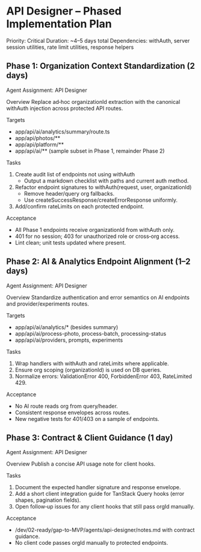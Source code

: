 # API Designer – Phased Implementation Plan

Priority: Critical
Duration: ~4–5 days total
Dependencies: withAuth, server session utilities, rate limit utilities, response helpers

## Phase 1: Organization Context Standardization (2 days)
Agent Assignment: API Designer

Overview
Replace ad‑hoc organizationId extraction with the canonical withAuth injection across protected API routes.

Targets
- app/api/ai/analytics/summary/route.ts
- app/api/photos/**
- app/api/platform/**
- app/api/ai/** (sample subset in Phase 1, remainder Phase 2)

Tasks
1) Create audit list of endpoints not using withAuth
   - Output a markdown checklist with paths and current auth method.
2) Refactor endpoint signatures to withAuth(request, user, organizationId)
   - Remove header/query org fallbacks.
   - Use createSuccessResponse/createErrorResponse uniformly.
3) Add/confirm rateLimits on each protected endpoint.

Acceptance
- All Phase 1 endpoints receive organizationId from withAuth only.
- 401 for no session; 403 for unauthorized role or cross‑org access.
- Lint clean; unit tests updated where present.

## Phase 2: AI & Analytics Endpoint Alignment (1–2 days)
Agent Assignment: API Designer

Overview
Standardize authentication and error semantics on AI endpoints and provider/experiments routes.

Targets
- app/api/ai/analytics/* (besides summary)
- app/api/ai/process-photo, process-batch, processing-status
- app/api/ai/providers, prompts, experiments

Tasks
1) Wrap handlers with withAuth and rateLimits where applicable.
2) Ensure org scoping (organizationId) is used on DB queries.
3) Normalize errors: ValidationError 400, ForbiddenError 403, RateLimited 429.

Acceptance
- No AI route reads org from query/header.
- Consistent response envelopes across routes.
- New negative tests for 401/403 on a sample of endpoints.

## Phase 3: Contract & Client Guidance (1 day)
Agent Assignment: API Designer

Overview
Publish a concise API usage note for client hooks.

Tasks
1) Document the expected handler signature and response envelope.
2) Add a short client integration guide for TanStack Query hooks (error shapes, pagination fields).
3) Open follow‑up issues for any client hooks that still pass orgId manually.

Acceptance
- /dev/02-ready/gap-to-MVP/agents/api-designer/notes.md with contract guidance.
- No client code passes orgId manually to protected endpoints.

